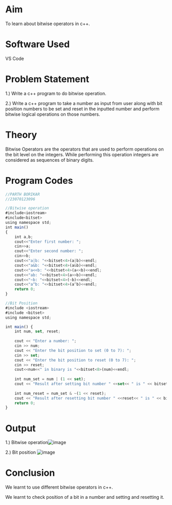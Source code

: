 # Aim
To learn about bitwise operators in c++.

# Software Used
VS Code
# Problem Statement
1.) Write a c++ program to do bitwise operation.

2.) Write a c++ program to take a number as input from user along with bit position numbers to be set and reset in the inputted number and perform bitwise logical operations on those numbers.

# Theory
Bitwise Operators are the operators that are used to perform operations on the bit level on the integers. While performing this operation integers are considered as sequences of binary digits. 

# Program Codes

```javascript
//PARTH BORIKAR
//23070123096

//Bitwise operation
#include<iostream>
#include<bitset>
using namespace std;
int main()
{
    int a,b;
    cout<<"Enter first number: ";
    cin>>a;
    cout<<"Enter second number: ";
    cin>>b;
    cout<<"a|b: "<<bitset<4>(a|b)<<endl;
    cout<<"a&b: "<<bitset<4>(a&b)<<endl;
    cout<<"a<<b: "<<bitset<4>(a<<b)<<endl;
    cout<<"ab: "<<bitset<4>(a>>b)<<endl;
    cout<<"~b: "<<bitset<4>(~b)<<endl;
    cout<<"a^b: "<<bitset<4>(a^b)<<endl;
    return 0;
}

//Bit Position
#include <iostream>
#include <bitset>
using namespace std;

int main() {
    int num, set, reset;
    
    cout << "Enter a number: ";
    cin >> num;
    cout << "Enter the bit position to set (0 to 7): ";
    cin >> set;
    cout << "Enter the bit position to reset (0 to 7): ";
    cin >> reset;
    cout<<num<<" in binary is "<<bitset<8>(num)<<endl;
   
    int num_set = num | (1 << set);
    cout << "Result after setting bit number " <<set<< " is " << bitset<8>(num_set) << endl;
    
    int num_reset = num_set & ~(1 << reset);
    cout << "Result after resetting bit number " <<reset<< " is " << bitset<8>(num_reset) << endl;
    return 0;
}

```

# Output
1.) Bitwise operation![image](https://github.com/user-attachments/assets/c3f4db04-3a9d-4277-ba38-9741613eb185)

2.) Bit position
![image](https://github.com/user-attachments/assets/32ca7b10-258a-4dc9-9ede-af322c79e788)


# Conclusion
We learnt to use different bitwise operators in c++.

We learnt to check position of a bit in a number and setting and resetting it.
